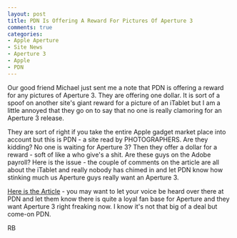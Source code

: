 ```yaml
---
layout: post
title: PDN Is Offering A Reward For Pictures Of Aperture 3
comments: true
categories:
- Apple Aperture
- Site News
- Aperture 3
- Apple
- PDN
---
```

Our good friend Michael just sent me a note that PDN is offering a reward for any pictures of Aperture 3. They are offering one dollar. It is sort of a spoof on another site's giant reward for a picture of an iTablet but I am a little annoyed that they go on to say that no one is really clamoring for an Aperture 3 release.

They are sort of right if you take the entire Apple gadget market place into account but this is PDN - a site read by PHOTOGRAPHERS. Are they kidding? No one is waiting for Aperture 3? Then they offer a dollar for a reward - soft of like a who give's a shit. Are these guys on the Adobe payroll? Here is the issue - the couple of comments on the article are all about the iTablet and really nobody has chimed in and let PDN know how stinking much us Aperture guys really want an Aperture 3.

<a href="http://www.pdnpulse.com/2010/01/pdnpulse-bounty-send-us-images-of-apple-aperture-3.html">Here is the Article</a> - you may want to let your voice be heard over there at PDN and let them know there is quite a loyal fan base for Aperture and they want Aperture 3 right freaking now. I know it's not that big of a deal but come-on PDN.

RB